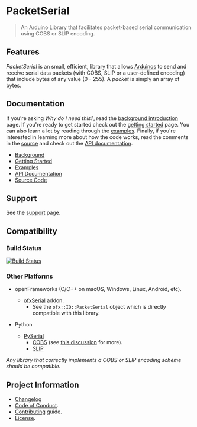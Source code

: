 # PacketSerial

> An Arduino Library that facilitates packet-based serial communication using COBS or SLIP encoding.

## Features

_PacketSerial_ is an small, efficient, library that allows [Arduinos](http://www.arduino.cc/) to send and receive serial data packets (with COBS, SLIP or a user-defined encoding) that include bytes of any value (0 - 255). 
A _packet_ is simply an array of bytes.

## Documentation

If you're asking _Why do I need this?_, read the [background introduction](docs/BACKGROUND.md) page. If you're ready to get started check out the [getting started](docs/GETTING_STARTED.md) page. You can also learn a lot by reading through the [examples](examples). Finally, if you're interested in learning more about how the code works, read the comments in the [source](src) and check out the [API documentation](https://bakercp.github.com/PacketSerial).

- [Background](docs/BACKGROUND.md)
- [Getting Started](docs/GETTING_STARTED.md)
- [Examples](examples)
- [API Documentation](https://bakercp.github.com/PacketSerial)
- [Source Code](src)

## Support

See the [support](docs/SUPPORT.md) page.

## Compatibility

### Build Status

[![Build Status](https://travis-ci.org/bakercp/PacketSerial.svg?branch=master)](https://travis-ci.org/bakercp/PacketSerial)

### Other Platforms

- openFrameworks (C/C++ on macOS, Windows, Linux, Android, etc).
  - [ofxSerial](https://github.com/bakercp/ofxSerial) addon.
    - See the `ofx::IO::PacketSerial` object which is directly compatible with this library.

- Python
  - [PySerial](https://pythonhosted.org/pyserial/index.html)
    - [COBS](https://pythonhosted.org/cobs/) (see [this discussion](https://github.com/bakercp/PacketSerial/issues/10) for more).
    - [SLIP](https://pypi.python.org/pypi/sliplib/0.0.1)

_Any library that correctly implements a COBS or SLIP encoding scheme should be compatible._

## Project Information

- [Changelog](CHANGELOG.md)
- [Code of Conduct](docs/CODE_OF_CONDUCT.md).
- [Contributing](docs/CONTRIBUTING.md) guide.
- [License](LICENSE.md).
